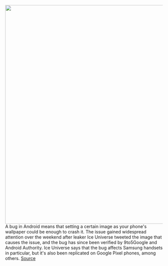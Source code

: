 <img src='https://cdn.vox-cdn.com/thumbor/YYqErcIu_lzKShYym4E3e3ougN8=/0x0:2040x1360/1200x800/filters:focal(857x517:1183x843)/cdn.vox-cdn.com/uploads/chorus_image/image/66879513/acastro_180413_1777_android_0001.0.jpg' width='700px' /><br/>
A bug in Android means that setting a certain image as your phone's wallpaper could be enough to crash it. The issue gained widespread attention over the weekend after leaker Ice Universe tweeted the image that causes the issue, and the bug has since been verified by 9to5Google and Android Authority. Ice Universe says that the bug affects Samsung handsets in particular, but it's also been replicated on Google Pixel phones, among others.
<a href='https://www.theverge.com/2020/6/1/21276658/android-phone-wallpaper-bug-crash-rgb-srgb-samsung-pixel'> Source <a/>